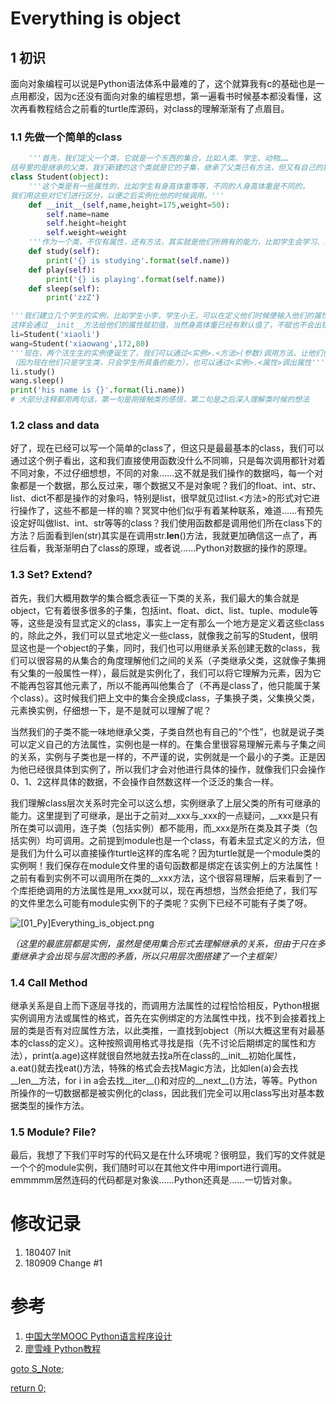 # Everything is object
## 1 初识
面向对象编程可以说是Python语法体系中最难的了，这个就算我有c的基础也是一点用都没，因为c还没有面向对象的编程思想，第一遍看书时候基本都没看懂，这次再看教程结合之前看的turtle库源码，对class的理解渐渐有了点眉目。
### 1.1 先做一个简单的class
```Python
    '''首先，我们定义一个类，它就是一个东西的集合，比如人类、学生、动物……
括号里的是继承的父类，我们新建的这个类就是它的子集，继承了父类已有方法，但又有自己的独有方法'''
class Student(object):
    '''这个类是有一些属性的，比如学生有身高体重等等，不同的人身高体重是不同的，
我们用这些对它们进行区分，以便之后实例化他的时候调用。'''
    def __init__(self,name,height=175,weight=50):
        self.name=name
        self.height=height
        self.weight=weight
    '''作为一个类，不仅有属性，还有方法，其实就是他们所拥有的能力，比如学生会学习、玩、睡'''
    def study(self):
        print('{} is studying'.format(self.name))
    def play(self):
        print('{} is playing'.format(self.name))
    def sleep(self):
        print('zzZ')

'''我们建立几个学生的实例，比如学生小李，学生小王，可以在定义他们时候便输入他们的属性，
这样会通过__init__方法给他们的属性赋初值，当然身高体重已经有默认值了，不赋也不会出错'''
li=Student('xiaoli')
wang=Student('xiaowang',172,80)
'''现在，两个活生生的实例便诞生了，我们可以通过<实例>.<方法>(参数)调用方法，让他们使用自己作为学生所拥有的能力，
（因为现在他们只是学生类，只会学生所具备的能力），也可以通过<实例>.<属性>调出属性'''
li.study()
wang.sleep()
print('his name is {}'.format(li.name))
# 大部分注释都用两句话，第一句是刚接触类的感悟，第二句是之后深入理解类时候的想法
```
### 1.2 class and data
好了，现在已经可以写一个简单的class了，但这只是最最基本的class，我们可以通过这个例子看出，这和我们直接使用函数没什么不同嘛，只是每次调用都针对着不同对象，不过仔细想想，不同的对象……这不就是我们操作的数据吗，每一个对象都是一个数据，那么反过来，哪个数据又不是对象呢？我们的float、int、str、list、dict不都是操作的对象吗，特别是list，很早就见过list.<方法>的形式对它进行操作了，这些不都是一样的嘛？冥冥中他们似乎有着某种联系，难道……有预先设定好叫做list、int、str等等的class？我们使用函数都是调用他们所在class下的方法？后面看到len(str)其实是在调用str.__len__()方法，我就更加确信这一点了，再往后看，我渐渐明白了class的原理，或者说……Python对数据的操作的原理。

### 1.3 Set? Extend?
首先，我们大概用数学的集合概念表征一下类的关系，我们最大的集合就是object，它有着很多很多的子集，包括int、float、dict、list、tuple、module等等，这些是没有显式定义的class，事实上一定有那么一个地方是定义着这些class的，除此之外，我们可以显式地定义一些class，就像我之前写的Student，很明显这也是一个object的子集，同时，我们也可以用继承关系创建无数的class，我们可以很容易的从集合的角度理解他们之间的关系（子类继承父类，这就像子集拥有父集的一般属性一样），最后就是实例化了，我们可以将它理解为元素，因为它不能再包容其他元素了，所以不能再叫他集合了（不再是class了，他只能属于某个class）。这时候我们把上文中的集合全换成class，子集换子类，父集换父类，元素换实例，仔细想一下，是不是就可以理解了呢？

当然我们的子类不能一味地继承父类，子类自然也有自己的“个性”，也就是说子类可以定义自己的方法属性，实例也是一样的。在集合里很容易理解元素与子集之间的关系，实例与子类也是一样的，不严谨的说，实例就是一个最小的子类。正是因为他已经很具体到实例了，所以我们才会对他进行具体的操作，就像我们只会操作0、1、2这样具体的数据，不会操作自然数这样一个泛泛的集合一样。

我们理解class层次关系时完全可以这么想，实例继承了上层父类的所有可继承的能力。这里提到了可继承，是出于之前对__xxx与_xxx的一点疑问，__xxx是只有所在类可以调用，连子类（包括实例）都不能用，而_xxx是所在类及其子类（包括实例）均可调用。之前提到module也是一个class，有着未显式定义的方法，但是我们为什么可以直接操作turtle这样的库名呢？因为turtle就是一个module类的实例啊！我们保存在module文件里的语句函数都是绑定在该实例上的方法属性！之前有看到实例不可以调用所在类的__xxx方法，这个很容易理解，后来看到了一个库拒绝调用的方法属性是用_xxx就可以，现在再想想，当然会拒绝了，我们写的文件里怎么可能有module实例下的子类呢？实例下已经不可能有子类了呀。

![[01_Py]Everything_is_object.png](../Images/[01_Py]Everything_is_object.png)

*（这里的最底层都是实例，虽然是使用集合形式去理解继承的关系，但由于只在多重继承才会出现与层次图的矛盾，所以只用层次图搭建了一个主框架）*

### 1.4 Call Method
继承关系是自上而下逐层寻找的，而调用方法属性的过程恰恰相反，Python根据实例调用方法或属性的格式，首先在实例绑定的方法属性中找，找不到会接着找上层的类是否有对应属性方法，以此类推，一直找到object（所以大概这里有对最基本的class的定义）。这种按照调用格式寻找是指（先不讨论后期绑定的属性和方法），print(a.age)这样就很自然地就去找a所在class的__init__初始化属性，a.eat()就去找eat()方法，特殊的格式会去找Magic方法，比如len(a)会去找__len__方法，for i in a会去找__iter__()和对应的__next__()方法，等等。Python所操作的一切数据都是被实例化的class，因此我们完全可以用class写出对基本数据类型的操作方法。

### 1.5 Module? File?
最后，我想了下我们平时写的代码又是在什么环境呢？很明显，我们写的文件就是一个个的module实例，我们随时可以在其他文件中用import进行调用。emmmmm居然连码的代码都是对象诶……Python还真是……一切皆对象。

# 修改记录
1. 180407 Init
2. 180909 Change #1

# 参考
1. [中国大学MOOC Python语言程序设计](https://www.icourse163.org/course/BIT-268001#/info)
2. [廖雪峰 Python教程](https://www.liaoxuefeng.com/wiki/0014316089557264a6b348958f449949df42a6d3a2e542c000)

[goto S_Note;](../README.md)

[return 0;](#everything%20is%20object)